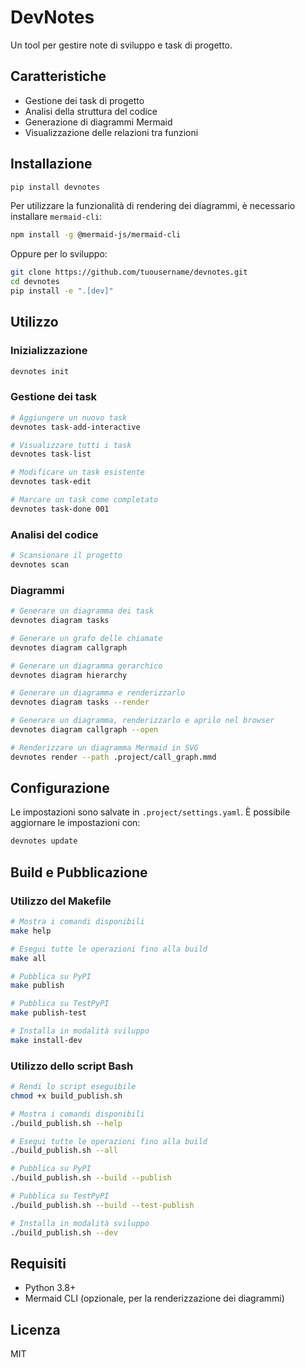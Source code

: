 # DevNotes

Un tool per gestire note di sviluppo e task di progetto.

## Caratteristiche

- Gestione dei task di progetto
- Analisi della struttura del codice
- Generazione di diagrammi Mermaid
- Visualizzazione delle relazioni tra funzioni

## Installazione

```bash
pip install devnotes
```

Per utilizzare la funzionalità di rendering dei diagrammi, è necessario installare `mermaid-cli`:

```bash
npm install -g @mermaid-js/mermaid-cli
```

Oppure per lo sviluppo:

```bash
git clone https://github.com/tuousername/devnotes.git
cd devnotes
pip install -e ".[dev]"
```

## Utilizzo

### Inizializzazione

```bash
devnotes init
```

### Gestione dei task

```bash
# Aggiungere un nuovo task
devnotes task-add-interactive

# Visualizzare tutti i task
devnotes task-list

# Modificare un task esistente
devnotes task-edit

# Marcare un task come completato
devnotes task-done 001
```

### Analisi del codice

```bash
# Scansionare il progetto
devnotes scan
```

### Diagrammi

```bash
# Generare un diagramma dei task
devnotes diagram tasks

# Generare un grafo delle chiamate
devnotes diagram callgraph

# Generare un diagramma gerarchico
devnotes diagram hierarchy

# Generare un diagramma e renderizzarlo
devnotes diagram tasks --render

# Generare un diagramma, renderizzarlo e aprilo nel browser
devnotes diagram callgraph --open

# Renderizzare un diagramma Mermaid in SVG
devnotes render --path .project/call_graph.mmd
```

## Configurazione

Le impostazioni sono salvate in `.project/settings.yaml`. È possibile aggiornare le impostazioni con:

```bash
devnotes update
```

## Build e Pubblicazione

### Utilizzo del Makefile

```bash
# Mostra i comandi disponibili
make help

# Esegui tutte le operazioni fino alla build
make all

# Pubblica su PyPI
make publish

# Pubblica su TestPyPI
make publish-test

# Installa in modalità sviluppo
make install-dev
```

### Utilizzo dello script Bash

```bash
# Rendi lo script eseguibile
chmod +x build_publish.sh

# Mostra i comandi disponibili
./build_publish.sh --help

# Esegui tutte le operazioni fino alla build
./build_publish.sh --all

# Pubblica su PyPI
./build_publish.sh --build --publish

# Pubblica su TestPyPI
./build_publish.sh --build --test-publish

# Installa in modalità sviluppo
./build_publish.sh --dev
```

## Requisiti

- Python 3.8+
- Mermaid CLI (opzionale, per la renderizzazione dei diagrammi)

## Licenza

MIT